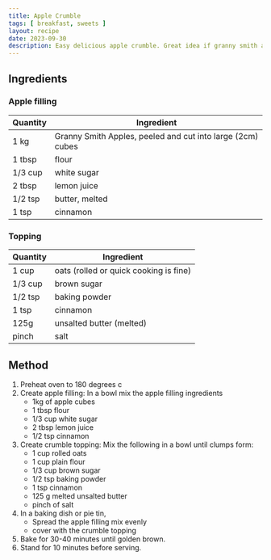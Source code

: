 ```yaml
---
title: Apple Crumble
tags: [ breakfast, sweets ]
layout: recipe
date: 2023-09-30
description: Easy delicious apple crumble. Great idea if granny smith apples are readily available.
---
```

## Ingredients

### Apple filling

|Quantity|Ingredient
|-|-
|1 kg|Granny Smith Apples, peeled and cut into large (2cm) cubes
|1 tbsp|flour
|1/3 cup|white sugar
|2 tbsp|lemon juice
|1/2 tsp|butter, melted
|1 tsp|cinnamon

### Topping

|Quantity|Ingredient
|-|-
|1 cup|oats (rolled or quick cooking is fine)
|1/3 cup|brown sugar
|1/2 tsp|baking powder
|1 tsp|cinnamon
|125g|unsalted butter (melted)
|pinch|salt



## Method
1. Preheat oven to 180 degrees c
2. Create apple filling: 
In a bowl mix the apple filling ingredients
    - 1kg of apple cubes
    - 1 tbsp flour
    - 1/3 cup white sugar
    - 2 tbsp lemon juice
    - 1/2 tsp cinnamon
3. Create crumble topping:
Mix the following in a bowl until clumps form:
    - 1 cup rolled oats
    - 1 cup plain flour
    - 1/3 cup brown sugar
    - 1/2 tsp baking powder
    - 1 tsp cinnamon
    - 125 g melted unsalted butter
    - pinch of salt
4. In a baking dish or pie tin,
    - Spread the apple filling mix evenly
    - cover with the crumble topping
5. Bake for 30-40 minutes until golden brown. 
6. Stand for 10 minutes before serving.

    
